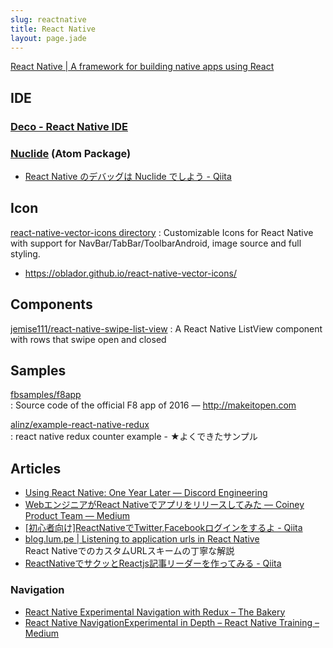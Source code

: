 ```yaml
---
slug: reactnative
title: React Native
layout: page.jade
---
```


[React Native | A framework for building native apps using React](http://facebook.github.io/react-native/)

## IDE

### [Deco - React Native IDE](https://www.decosoftware.com/)

### [Nuclide](https://nuclide.io/) (Atom Package)

- [React Native のデバッグは Nuclide でしよう \- Qiita](http://qiita.com/elzup/items/91dccc4ea2232412ab97)


## Icon

[react\-native\-vector\-icons directory](https://oblador.github.io/react-native-vector-icons/)
: Customizable Icons for React Native with support for NavBar/TabBar/ToolbarAndroid, image source and full styling.
- https://oblador.github.io/react-native-vector-icons/


## Components

[jemise111/react\-native\-swipe\-list\-view](https://github.com/jemise111/react-native-swipe-list-view)
: A React Native ListView component with rows that swipe open and closed


## Samples

[fbsamples/f8app](https://github.com/fbsamples/f8app)  
: Source code of the official F8 app of 2016 ― http://makeitopen.com

[alinz/example\-react\-native\-redux](https://github.com/alinz/example-react-native-redux)  
: react native redux counter example - ★よくできたサンプル

## Articles
- [Using React Native: One Year Later — Discord Engineering](https://discord.engineering/using-react-native-one-year-later-91fd5e949933#.gwte7xoe1)
- [WebエンジニアがReact Nativeでアプリをリリースしてみた — Coiney Product Team — Medium](https://medium.com/coiney-product-team/web%E3%82%A8%E3%83%B3%E3%82%B8%E3%83%8B%E3%82%A2%E3%81%8Creact-native%E3%81%A7%E3%82%A2%E3%83%97%E3%83%AA%E3%82%92%E3%83%AA%E3%83%AA%E3%83%BC%E3%82%B9%E3%81%97%E3%81%A6%E3%81%BF%E3%81%9F-a11678684548#.159k5mwnn)
- [\[初心者向け\]ReactNativeでTwitter,Facebookログインをするよ \- Qiita](http://qiita.com/endotakashi/items/d23c59673e46d91f2597)
- [blog\.lum\.pe \| Listening to application urls in React Native](http://blog.lum.pe/listening-to-application-urls-in-react-native/)  
  React NativeでのカスタムURLスキームの丁寧な解説
- [ReactNativeでサクッとReactjs記事リーダーを作ってみる \- Qiita](http://qiita.com/y_matsuwitter/items/a7fc88e566b80b4c1eea)

### Navigation

- [React Native Experimental Navigation with Redux – The Bakery](http://blog.thebakery.io/react-native-experimental-navigation-with-redux/)
- [React Native NavigationExperimental in Depth – React Native Training – Medium](https://medium.com/react-native-training/react-native-navigationexperimental-in-depth-6910b9b0b990#.8d4ale1ud)
